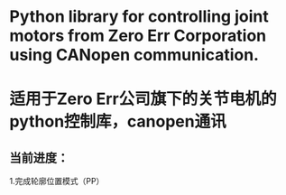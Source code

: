 # Python library for controlling joint motors from Zero Err Corporation using CANopen communication.
# 适用于Zero Err公司旗下的关节电机的python控制库，canopen通讯
## 当前进度：
1.完成轮廓位置模式（PP）
